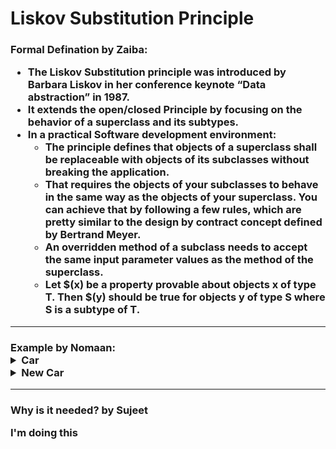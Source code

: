 <h1>Liskov Substitution Principle<br>



<h3> Formal Defination by Zaiba:

* The Liskov Substitution principle was introduced by Barbara Liskov in her conference keynote “Data abstraction” in 1987.
* It extends the open/closed Principle by focusing on the behavior of a superclass and its subtypes.
* In a practical Software development environment:
  - The principle defines that objects of a superclass shall be replaceable with objects of its subclasses without breaking the application.
  - That requires the objects of your subclasses to behave in the same way as the objects of your superclass. You can achieve that by following a few rules, which are pretty similar to the design by contract concept defined by   Bertrand Meyer.
  - An overridden method of a subclass needs to accept the same input parameter values as the method of the superclass.
  - Let $(x) be a property provable about objects x of type T. Then $(y) should be true for objects y of type S where S is a subtype of T.
___
<h3> Example by Nomaan:

<details>
<summary>Car</summary>

```c++
class Car
{
	public:
		void drive();
		void seatBelt();
		void airBag();
		void shiftGear();
		void fuelIndicator();
}
class Ford: public Car
{
	/*
	Can use Drive function
	Can use fuelIndicator
	.....
	*/
}
class Toyota: public Car
{
	/*
	Can use Drive function
	Can use fuelIndicator
	....
	*/
}
```
Ford and Toyota can completely replace any instance of Car, hence LSP is obeyed here.
</details>
<details>
<summary>New Car</summary>

```c++
class Car
{
	public:
		void drive();
		void seatBelt();
		void airBag();
		void shiftGear();
		void fuelIndicator();
}
class Ford: public Car{}
class Toyota: public Car{}
class Tesla: public Car
{
	void shiftGear()
	{
		/*
			Set a message? Do nothing? Nope
			It may be used to update some private members
			Can be used differently for this sub type
		*/
	}
}
```
* In this case we can either divide the class Cars:
   - Gas Car
   - Electric Car<br>
   Where each sub type can make use of its own functions. 
	
</details>

___

<h3>Why is it needed? by Sujeet

I'm doing this
